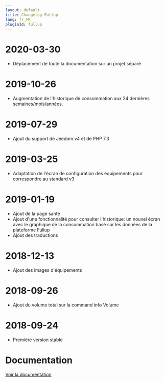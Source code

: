 ```yaml
---
layout: default
title: Changelog Fullup
lang: fr_FR
pluginId: fullup
---
```


# 2020-03-30

- Déplacement de toute la documentation sur un projet séparé

# 2019-10-26

- Augmentation de l'historique de consommation aux 24 dernières semaines/mois/années.

# 2019-07-29

- Ajout du support de Jeedom v4 et de PHP 7.3

# 2019-03-25

- Adaptation de l'écran de configuration des équipements pour correspondre au standard v3

# 2019-01-19

- Ajout de la page santé
- Ajout d'une fonctionnalité pour consulter l'historique: un nouvel écran avec le graphique de la consommation basé sur les données de la plateforme Fullup
- Ajout des traductions

# 2018-12-13

- Ajout des images d'équipements

# 2018-09-26

- Ajout du volume total sur la command info Volume

# 2018-09-24

- Première version stable

# Documentation

[Voir la documentation]({{site.baseurl}}/{{page.pluginId}})
